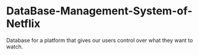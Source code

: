 # DataBase-Management-System-of-Netflix
Database for a platform that gives our users control over what they want to watch.
